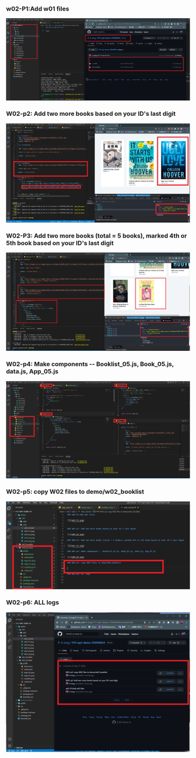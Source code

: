 ### w02-P1:Add w01 files

![](w02-P1.png)


### W02-p2: Add two more books based on your ID's last digit

![](w02-p2.png)

### W02-P3: Add two more books (total = 5 books), marked 4th or 5th book based on your ID's last digit

![](w02-p3.png)

### W02-p4: Make components -- Booklist_05.js, Book_05.js, data.js, App_05.js

![](w02-p4.png)

### W02-p5: copy W02 files to demo/w02_booklist

![](W02-p5.png)

### W02-p6: ALL logs

![](w02-p6.png)

